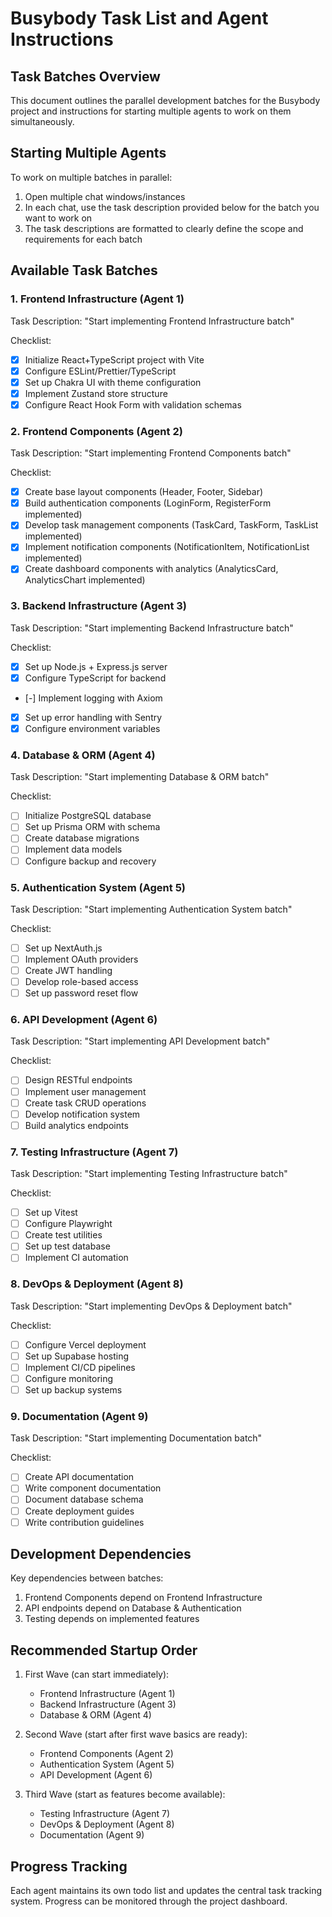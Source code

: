 # Busybody Task List and Agent Instructions

## Task Batches Overview
This document outlines the parallel development batches for the Busybody project and instructions for starting multiple agents to work on them simultaneously.

## Starting Multiple Agents
To work on multiple batches in parallel:

1. Open multiple chat windows/instances
2. In each chat, use the task description provided below for the batch you want to work on
3. The task descriptions are formatted to clearly define the scope and requirements for each batch

## Available Task Batches

### 1. Frontend Infrastructure (Agent 1)
Task Description:
"Start implementing Frontend Infrastructure batch"

Checklist:
- [x] Initialize React+TypeScript project with Vite
- [x] Configure ESLint/Prettier/TypeScript
- [x] Set up Chakra UI with theme configuration
- [x] Implement Zustand store structure
- [x] Configure React Hook Form with validation schemas

### 2. Frontend Components (Agent 2)
Task Description:
"Start implementing Frontend Components batch"

Checklist:
- [x] Create base layout components (Header, Footer, Sidebar)
- [x] Build authentication components (LoginForm, RegisterForm implemented)
- [x] Develop task management components (TaskCard, TaskForm, TaskList implemented)
- [x] Implement notification components (NotificationItem, NotificationList implemented)
- [x] Create dashboard components with analytics (AnalyticsCard, AnalyticsChart implemented)

### 3. Backend Infrastructure (Agent 3)
Task Description:
"Start implementing Backend Infrastructure batch"

Checklist:
- [x] Set up Node.js + Express.js server
- [x] Configure TypeScript for backend
- [-] Implement logging with Axiom
- [x] Set up error handling with Sentry
- [x] Configure environment variables

### 4. Database & ORM (Agent 4)
Task Description:
"Start implementing Database & ORM batch"

Checklist:
- [ ] Initialize PostgreSQL database
- [ ] Set up Prisma ORM with schema
- [ ] Create database migrations
- [ ] Implement data models
- [ ] Configure backup and recovery

### 5. Authentication System (Agent 5)
Task Description:
"Start implementing Authentication System batch"

Checklist:
- [ ] Set up NextAuth.js
- [ ] Implement OAuth providers
- [ ] Create JWT handling
- [ ] Develop role-based access
- [ ] Set up password reset flow

### 6. API Development (Agent 6)
Task Description:
"Start implementing API Development batch"

Checklist:
- [ ] Design RESTful endpoints
- [ ] Implement user management
- [ ] Create task CRUD operations
- [ ] Develop notification system
- [ ] Build analytics endpoints

### 7. Testing Infrastructure (Agent 7)
Task Description:
"Start implementing Testing Infrastructure batch"

Checklist:
- [ ] Set up Vitest
- [ ] Configure Playwright
- [ ] Create test utilities
- [ ] Set up test database
- [ ] Implement CI automation

### 8. DevOps & Deployment (Agent 8)
Task Description:
"Start implementing DevOps & Deployment batch"

Checklist:
- [ ] Configure Vercel deployment
- [ ] Set up Supabase hosting
- [ ] Implement CI/CD pipelines
- [ ] Configure monitoring
- [ ] Set up backup systems

### 9. Documentation (Agent 9)
Task Description:
"Start implementing Documentation batch"

Checklist:
- [ ] Create API documentation
- [ ] Write component documentation
- [ ] Document database schema
- [ ] Create deployment guides
- [ ] Write contribution guidelines

## Development Dependencies

Key dependencies between batches:
1. Frontend Components depend on Frontend Infrastructure
2. API endpoints depend on Database & Authentication
3. Testing depends on implemented features

## Recommended Startup Order

1. First Wave (can start immediately):
   - Frontend Infrastructure (Agent 1)
   - Backend Infrastructure (Agent 3)
   - Database & ORM (Agent 4)

2. Second Wave (start after first wave basics are ready):
   - Frontend Components (Agent 2)
   - Authentication System (Agent 5)
   - API Development (Agent 6)

3. Third Wave (start as features become available):
   - Testing Infrastructure (Agent 7)
   - DevOps & Deployment (Agent 8)
   - Documentation (Agent 9)

## Progress Tracking
Each agent maintains its own todo list and updates the central task tracking system. Progress can be monitored through the project dashboard.